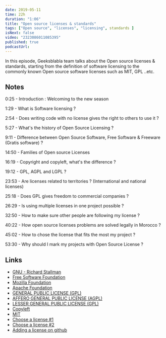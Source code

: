 ```yaml
---
date: 2019-05-11
time: 22h
duration: "1:06"
title: "Open source licenses & standards"
tags: ["Open source", "licenses", "licensing", standards ]
isNext: false
video: "2323086011085395"
published: true
podcastUrl:
---
```


In this episode, Geeksblabla team talks about the Open source licenses & standards, starting from the definition of software licensing to the commonly known Open source software licenses such as MIT, GPL ..etc.    

## Notes

0:25 - Introduction : Welcoming to the new season

1:29 - What is Software licensing ?

2:54 - Does writing code with no license gives the right to others to use it ?

5:27 - What's the history of Open Source Licensing ?

9:11 - Difference between Open Source Software, Free Software & Freeware (Gratis software) ?

14:50 - Families of Open source Licenses

16:19 - Copyright and copyleft, what's the difference ?

19:12 - GPL, AGPL and LGPL ?

23:53 - Are licenses related to territories ? (International and national licenses)

25:18 - Does GPL gives freedom to commercial companies ?

26:29 - Is using multiple licenses in one project possible ?

32:50 - How to make sure other people are following my license ?

40:22 - How open source licenses problems are solved legally in Morocco ?

45:02 - How to chose the license that fits the most my project ?

53:30 - Why should I mark my projects with Open Source License ?

 ## Links

- [GNU -  Richard Stallman](https://en.wikipedia.org/wiki/GNU_Project)
- [Free Software Foundation](https://www.fsf.org/)
- [Mozilla Foundation](https://foundation.mozilla.org/fr/)
- [Apache Foundation](https://www.apache.org/)
- [GENERAL PUBLIC LICENSE (GPL)](https://www.gnu.org/licenses/gpl-3.0.en.html)
- [AFFERO GENERAL PUBLIC LICENSE (AGPL)](https://www.gnu.org/licenses/agpl-3.0.en.html)
- [LESSER GENERAL PUBLIC LICENSE (GPL)](https://www.gnu.org/licenses/lgpl-3.0.en.html)
- [Copyleft](https://www.copyleft.org/)
- [MIT](https://en.wikipedia.org/wiki/Free_Software_Foundation)
- [Choose a license #1](https://ufal.github.io/public-license-selector/)
- [Choose a license #2](https://choosealicense.com/)
- [Adding a license on github](https://help.github.com/en/articles/adding-a-license-to-a-repository)
